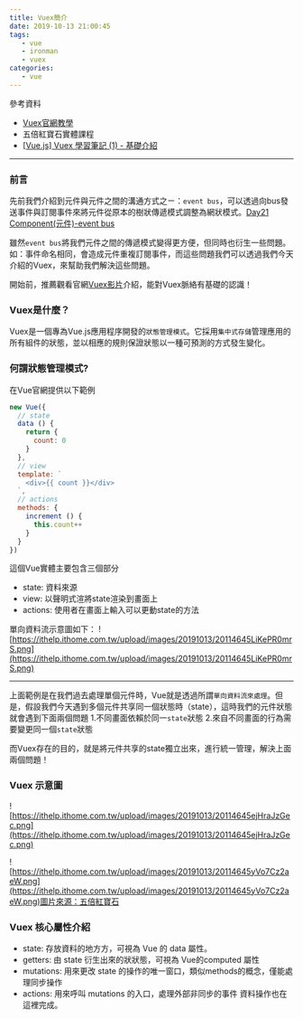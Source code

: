 ```yaml
---
title: Vuex簡介
date: 2019-10-13 21:00:45
tags:
   - vue 
   - ironman
   - vuex
categories:
   - vue
---
```

參考資料
- [Vuex官網教學](https://vuex.vuejs.org/zh/)
- 五倍紅寶石實體課程
- [[Vue.js] Vuex 學習筆記 (1) - 基礎介紹](https://ithelp.ithome.com.tw/articles/10190881?sc=iThelpR)
<!-- more -->
-----

### 前言
先前我們介紹到元件與元件之間的溝通方式之ㄧ：`event bus`，可以透過向bus發送事件與訂閱事件來將元件從原本的樹狀傳遞模式調整為網狀模式。[Day21 Component(元件)-event bus](https://ithelp.ithome.com.tw/articles/10225143)

雖然`event bus`將我們元件之間的傳遞模式變得更方便，但同時也衍生一些問題。如：事件命名相同，會造成元件重複訂閱事件，而這些問題我們可以透過我們今天介紹的Vuex，來幫助我們解決這些問題。

開始前，推薦觀看官網[Vuex影片](https://vuex.vuejs.org)介紹，能對Vuex脈絡有基礎的認識！

### Vuex是什麼？
Vuex是一個專為Vue.js應用程序開發的`狀態管理模式`。它採用`集中式存儲`管理應用的所有組件的狀態，並以相應的規則保證狀態以一種可預測的方式發生變化。

### 何謂狀態管理模式?
在Vue官網提供以下範例
```javascript
new Vue({
  // state
  data () {
    return {
      count: 0
    }
  },
  // view
  template: `
    <div>{{ count }}</div>
  `,
  // actions
  methods: {
    increment () {
      this.count++
    }
  }
})
```
這個Vue實體主要包含三個部分
- state: 資料來源
- view: 以聲明式渲將state渲染到畫面上
- actions: 使用者在畫面上輸入可以更動state的方法

單向資料流示意圖如下：
![https://ithelp.ithome.com.tw/upload/images/20191013/20114645LiKePR0mrS.png](https://ithelp.ithome.com.tw/upload/images/20191013/20114645LiKePR0mrS.png)


-----


上面範例是在我們過去處理單個元件時，Vue就是透過所謂`單向資料流來處理`。但是，假設我們今天遇到多個元件共享同一個狀態時（state），這時我們的元件狀態就會遇到下面兩個問題
1.不同畫面依賴於同一`state`狀態
2.來自不同畫面的行為需要變更同一個`state`狀態

而Vuex存在的目的，就是將元件共享的state獨立出來，進行統一管理，解決上面兩個問題！

### Vuex 示意圖
![https://ithelp.ithome.com.tw/upload/images/20191013/20114645ejHraJzGec.png](https://ithelp.ithome.com.tw/upload/images/20191013/20114645ejHraJzGec.png)

![https://ithelp.ithome.com.tw/upload/images/20191013/20114645yVo7Cz2aeW.png](https://ithelp.ithome.com.tw/upload/images/20191013/20114645yVo7Cz2aeW.png)圖片來源：五倍紅寶石

### Vuex 核心屬性介紹
- state: 存放資料的地⽅方，可視為 Vue 的 data 屬性。 
- getters: 由 state 衍生出來的狀狀態，可視為 Vue的computed 屬性
- mutations: ⽤來更改 state 的操作的唯一窗口，類似methods的概念，僅能處理同步操作
- actions: ⽤來呼叫 mutations 的入⼝，處理外部非同步的事件 資料操作也在這裡完成。
